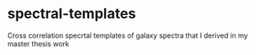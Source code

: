 # spectral-templates
Cross correlation specrtal templates of galaxy spectra that I derived in my master thesis work
